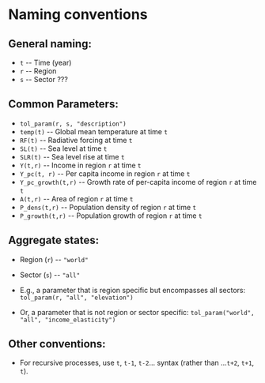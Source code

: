 # Naming conventions

## General naming:
* `t` -- Time (year)
* `r` -- Region
* `s` -- Sector ???

## Common Parameters:
* `tol_param(r, s, "description")`
* `temp(t)` -- Global mean temperature at time `t`
* `RF(t)` -- Radiative forcing at time `t`
* `SL(t)` -- Sea level at time `t`
* `SLR(t)` -- Sea level rise at time `t`
* `Y(t,r)` -- Income in region `r` at time `t`
* `Y_pc(t, r)` -- Per capita income in region `r` at time `t`
* `Y_pc_growth(t,r)` -- Growth rate of per-capita income of region `r` at time `t`
* `A(t,r)` -- Area of region `r` at time `t`
* `P_dens(t,r)` -- Population density of region `r` at time `t`
* `P_growth(t,r)` -- Population growth of region `r` at time `t`

## Aggregate states:
* Region (`r`) -- `"world"`
* Sector (`s`) -- `"all"`

* E.g., a parameter that is region specific but encompasses all sectors: `tol_param(r, "all", "elevation")`
* Or, a parameter that is not region or sector specific: `tol_param("world", "all", "income_elasticity")`

## Other conventions:
* For recursive processes, use `t`, `t-1`, `t-2`... syntax (rather than ...`t+2`, `t+1`, `t`).
